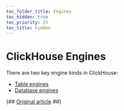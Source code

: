 ```yaml
---
toc_folder_title: Engines
toc_hidden: true
toc_priority: 25
toc_title: hidden
---
```


# ClickHouse Engines

There are two key engine kinds in ClickHouse:

-   [Table engines](table-engines/index.md)
-   [Database engines](database-engines/index.md)

{## [Original article](https://clickhouse.tech/docs/en/engines/) ##}

